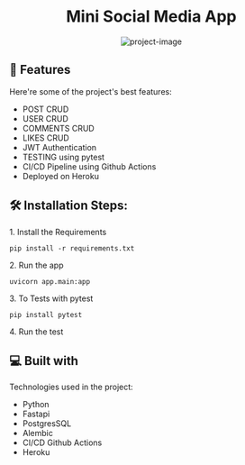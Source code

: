 <h1 align="center" id="title">Mini Social Media App</h1>

<p align="center"><img src="https://socialify.git.ci/Alihassoon93/social_media_fastapi/image?description=1&amp;font=Bitter&amp;language=1&amp;logo=https%3A%2F%2Ffastapi.tiangolo.com%2Fimg%2Flogo-margin%2Flogo-teal.png&amp;name=1&amp;owner=1&amp;pattern=Solid&amp;theme=Dark" alt="project-image"></p>

  
  
<h2>🧐 Features</h2>

Here're some of the project's best features:

*   POST CRUD
*   USER CRUD
*   COMMENTS CRUD
*   LIKES CRUD
*   JWT Authentication
*   TESTING using pytest
*   CI/CD Pipeline using Github Actions
*   Deployed on Heroku

<h2>🛠️ Installation Steps:</h2>

<p>1. Install the Requirements</p>

```
pip install -r requirements.txt
```

<p>2. Run the app</p>

```
uvicorn app.main:app
```

<p>3. To Tests with pytest</p>

```
pip install pytest
```

<p>4. Run the test</p>

  
  
<h2>💻 Built with</h2>

Technologies used in the project:

*   Python
*   Fastapi
*   PostgresSQL
*   Alembic
*   CI/CD Github Actions
*   Heroku
